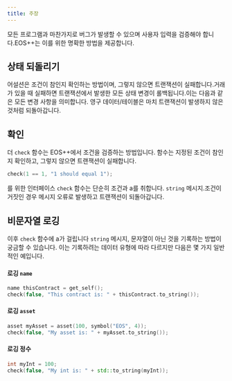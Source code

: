 ```yaml
---
title: 주장
---
```


모든 프로그램과 마찬가지로 버그가 발생할 수 있으며 사용자 입력을 검증해야 합니다.EOS++는 이를 위한 명확한 방법을 제공합니다.

## 상태 되돌리기

어설션은 조건이 참인지 확인하는 방법이며, 그렇지 않으면 트랜잭션이 실패합니다.거래가 있을 때
실패하면 트랜잭션에서 발생한 모든 상태 변경이 롤백됩니다.이는 다음과 같은 모든 변경 사항을 의미합니다. 
영구 데이터/테이블은 마치 트랜잭션이 발생하지 않은 것처럼 되돌아갑니다.

## 확인

더 `check` 함수는 EOS++에서 조건을 검증하는 방법입니다. 
함수는 지정된 조건이 참인지 확인하고, 그렇지 않으면 트랜잭션이 실패합니다.

```cpp
check(1 == 1, "1 should equal 1");
```

를 위한 인터페이스 `check` 함수는 단순히 조건과 a를 취합니다. `string` 메시지.조건이 거짓인 경우 메시지
오류로 발생하고 트랜잭션이 되돌아갑니다.

## 비문자열 로깅

이후 `check` 함수에 a가 걸립니다 `string` 메시지, 문자열이 아닌 것을 기록하는 방법이 궁금할 수 있습니다. 
이는 기록하려는 데이터 유형에 따라 다르지만 다음은 몇 가지 일반적인 예입니다.

#### 로깅 `name`

```cpp
name thisContract = get_self();
check(false, "This contract is: " + thisContract.to_string());
```

#### 로깅 `asset`

```cpp
asset myAsset = asset(100, symbol("EOS", 4));
check(false, "My asset is: " + myAsset.to_string());
```

#### 로깅 정수

```cpp
int myInt = 100;
check(false, "My int is: " + std::to_string(myInt));
```




